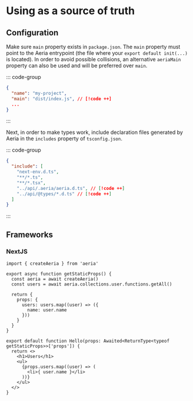# Using as a source of truth

## Configuration

Make sure `main` property exists in `package.json`. The `main` property must point to the Aeria entrypoint (the file where your `export default init(...)` is located). In order to avoid possible collisions, an alternative `aeriaMain` property can also be used and will be preferred over `main`.

::: code-group

```json [package.json]
{
  "name": "my-project",
  "main": "dist/index.js", // [!code ++]
  ...
}
```

:::

Next, in order to make types work, include declaration files generated by Aeria in the `includes` property of `tsconfig.json`.

::: code-group

```json [tsconfig.json]
{
  "include": [
    "next-env.d.ts",
    "**/*.ts",
    "**/*.tsx",
    "../api/.aeria/aeria.d.ts", // [!code ++]
    "../api/@types/*.d.ts" // [!code ++]
  ]
}
```
:::

## Frameworks

### NextJS

```tsx
import { createAeria } from 'aeria'

export async function getStaticProps() {
  const aeria = await createAeria()
  const users = await aeria.collections.user.functions.getAll()

  return {
    props: {
      users: users.map((user) => ({
        name: user.name
      }))
    }
  }
}

export default function Hello(props: Awaited<ReturnType<typeof getStaticProps>>['props']) {
  return <>
    <h1>Users</h1>
    <ul>
      {props.users.map((user) => (
        <li>{ user.name }</li>
      ))}
    </ul>
  </>
}
```

